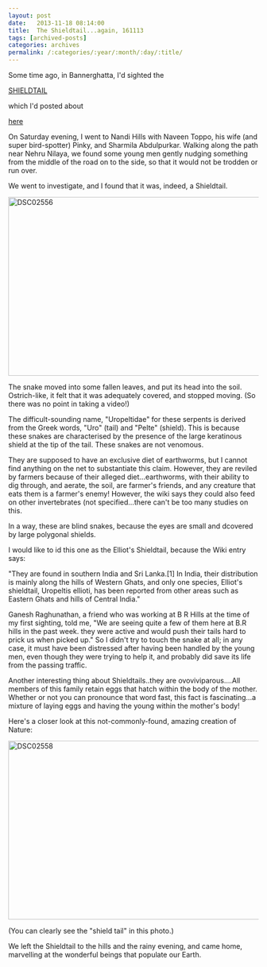 ```yaml
---
layout: post
date:	2013-11-18 08:14:00
title:  The Shieldtail...again, 161113
tags: [archived-posts]
categories: archives
permalink: /:categories/:year/:month/:day/:title/
---
```

Some time ago, in Bannerghatta, I'd sighted the

<a href="http://en.wikipedia.org/wiki/Uropeltidae"> SHIELDTAIL </a>

which I'd posted about

<a href="http://deponti.livejournal.com/724788.html"> here </a>

On Saturday evening, I went to Nandi Hills with Naveen Toppo, his wife (and super bird-spotter) Pinky, and Sharmila Abdulpurkar. Walking along the path near Nehru Nilaya, we found some young men gently nudging something from the middle of the road on to the side, so that it would not be trodden or run over. 

We went to investigate, and I found that it was, indeed, a Shieldtail.


<a href="http://www.flickr.com/photos/86494503@N00/10917491083/" title="DSC02556 by mohandep, on Flickr"><img src="http://farm3.staticflickr.com/2864/10917491083_3129398f3a_z.jpg" width="640" height="360" alt="DSC02556"></a>


The snake moved into some fallen leaves, and put its head into the soil. Ostrich-like, it felt that it was adequately covered, and stopped moving. (So there was no point in taking a video!)

<lj-cut text="More about Shieldtails">

The difficult-sounding name, "Uropeltidae" for these serpents is derived from the Greek words, "Uro" (tail) and "Pelte" (shield). This is because these snakes are characterised by the presence of the large keratinous shield at the tip of the tail. These snakes are not venomous.

They are supposed to have an exclusive diet of earthworms, but I cannot find anything on the net to substantiate this claim. However, they are reviled by farmers because of their alleged diet...earthworms, with their ability to dig through, and aerate, the soil, are farmer's friends, and any creature that eats them is a farmer's enemy! However, the wiki says they could also feed on other invertebrates (not specified...there can't be too many studies on this.

In a way, these are blind snakes, because the eyes are small and dcovered by large polygonal shields. 

I would like to id this one as the Elliot's Shieldtail, because the Wiki entry says:

"They are found in southern India and Sri Lanka.[1] In India, their distribution is mainly along the hills of Western Ghats, and only one species, Elliot's shieldtail, Uropeltis ellioti, has been reported from other areas such as Eastern Ghats and hills of Central India."

Ganesh Raghunathan, a friend who was working at B R Hills at the time of my first sighting, told me, "We are seeing quite a few of them here at B.R hills in the past week. they were active and would push their tails hard to prick us when picked up." So I didn't try to touch the snake at all; in any case, it must have been distressed after having been handled by the young men, even though they were trying to help it, and probably did save its life from the passing traffic.

Another interesting thing about Shieldtails..they are ovoviviparous....All members of this family retain eggs that hatch within the body of the mother. Whether or not you can pronounce that word fast, this fact is fascinating...a mixture of laying eggs and having the young within the mother's body!

</lj-cut>

Here's a closer look at this not-commonly-found, amazing creation of Nature:


<a href="http://www.flickr.com/photos/86494503@N00/10917243596/" title="DSC02558 by mohandep, on Flickr"><img src="http://farm4.staticflickr.com/3691/10917243596_dce4d884a4_z.jpg" width="640" height="360" alt="DSC02558"></a>

(You can clearly see the "shield tail" in this photo.)

We left the Shieldtail to the hills and the rainy evening, and came home, marvelling at the wonderful beings that populate our Earth.
